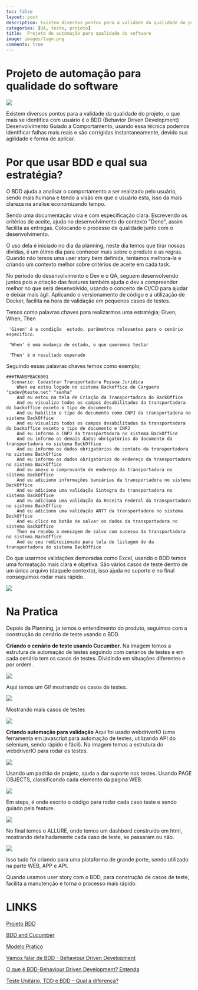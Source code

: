 ```yaml
---
toc: false
layout: post
description: Existem diversos pontos para a validade da qualidade do projeto
categories: [QA, teste, projeto]
title:  Projeto de automação para qualidade do software
image: images/logo.png
comments: true
---
```


# Projeto de automação para qualidade do software

![](../images/2020-04-10-projeto-de-automacao/projeto_de_bdd.png)

Existem diversos pontos para a validade da qualidade do projeto, o que mais se identifica com usuário é o BDD (Behavior Driven Development) Desenvolvimento Guiado a Comportamento, usando essa técnica podemos identificar falhas mais reais e são corrigidas instantaneamente, devido sua agilidade e forma de aplicar. 

# **Por que usar BDD e qual sua estratégia?**

O BDD ajuda a analisar o comportamento a ser realizado pelo usuário, sendo mais humana e tendo a visão em que o usuário esta, isso da mais clareza na analise economizando tempo. 

Sendo uma documentação viva e com especificação clara. Escrevendo os critérios de aceite, ajuda no desenvolvimento do contexto "Done", assim facilita as entregas. Colocando o processo de qualidade junto com o desenvolvimento. 

O uso dela é iniciado no dia da planning, neste dia temos que tirar nossas dividas, é um ótimo dia para conhecer mais sobre o produto e as regras. Quando não temos uma user story bem definida, tentamos melhora-la e criando um  contexto melhor sobre critérios de aceite em cada task.

No período do desenvolvimento o Dev e o QA, seguem desenvolvendo juntos pois a criação das features também ajuda o dev a compreender melhor no que será desenvolvido, usando o conceito de CI/CD para ajudar e deixar mais ágil. Aplicando o versionamento de código e a utilização de Docker, facilita na hora de validação em pequenos casos de testes.

Temos como palavras chaves para realizarmos uma estratégia; Given, When, Then

```gherkin
 'Given' é a condição  estado, parâmetros relevantes para o cenário especifico. 

 'When' é uma mudança de estado, o que queremos testar

 'Then' é o resultado esperado
```

Seguindo essas palavras chaves temos como exemplo;

```gherkin
###TRANSPBACK001
  Scenario: Cadastrar Transportadora Pessoa Jurídica 
    When eu estou logado no sistema Backoffice do Carguero "qadev@teste.net" "senha"
    And eu estou na tela de Criação da Transportadora do BackOffice
    And eu visualizo todos os campos desabilitados da transportadora do backoffice exceto o tipo de documento
    And eu habilito o tipo de documento como CNPJ da transportadora no sistema BackOffice
    And eu visualizo todos os campos desabilitados da transportadora do backoffice exceto o tipo de documento e CNPJ
    And eu informo o CNPJ da transportadora no sistema BackOffice
    And eu informo os demais dados obrigatórios do documento da transportadora no sistema BackOffice
    And eu informo os dados obrigatórios do contato da transportadora no sistema BackOffice
    And eu informo os dados obrigatórios do endereço da transportadora no sistema BackOffice
    And eu anexo o comprovante de endereço da transportadora no sistema BackOffice
    And eu adiciono informações bancárias da transportadora no sistema BackOffice
    And eu adiciono uma validação Sintegra da transportadora no sistema BackOffice
    And eu adiciono uma validação da Receita Federal da transportadora no sistema BackOffice
    And eu adiciono uma validação ANTT da transportadora no sistema BackOffice
    And eu clico no botão de salvar os dados da transportadora no sistema BackOffice
    Then eu recebo a mensagem de salvo com sucesso da transportadora no sistema BackOffice
    And eu sou redirecionado para tela de listagem de da transportadora do sistema BackOffice
```

Do que usarmos validações demoradas como Excel, usando o BDD temos uma formatação mais clara e objetiva. São vários casos de teste dentro de um único arquivo (daquele contexto), isso ajuda no suporte e no final conseguimos rodar mais rápido. 

![](/images/2020-04-10-projeto-de-automacao/plano.png)



# Na **Pratica**

Depois da Planning, ja temos o entendimento do produto, seguimos com a construção do cenário de teste usando o BDD.

 **Criando o cenário de teste usando Cucumber.**
 Na imagem temos a estrutura de automação de testes seguindo com cenários de testes e em cada cenário tem os casos de testes. Dividindo em situações diferentes e por ordem.

![](/images/2020-04-10-projeto-de-automacao/Cucumber.png)

Aqui temos um Gif mostrando os casos de testes.

![](/images/2020-04-10-projeto-de-automacao/casos_de_testes.jpeg)

Mostrando mais casos de testes

![](/images/2020-04-10-projeto-de-automacao/Mostrandomaiscasosdetestes.jpeg)

**Criando automação para validação**
Aqui foi usado webdriverIO (uma ferramenta em javascript para automação de testes, utilizando API do selenium, sendo rápido e fácil). Na imagem temos a estrutura do webdriverIO para rodar os testes.

![](/images/2020-04-10-projeto-de-automacao/conf.WEBDRIVERIO.png)

 Usando um padrão de projeto, ajuda a dar suporte nos testes. Usando PAGE OBJECTS, classificando cada elemento da pagina WEB.

![](/images/2020-04-10-projeto-de-automacao/PageO.png)

 Em steps, é onde escrito o código para rodar cada caso teste e sendo guiado pela feature.

![](/images/2020-04-10-projeto-de-automacao/steps.jpeg)

 No final temos o ALLURE, onde temos um dashbord construído em html, mostrando detalhadamente cada caso de teste, se passaram ou não.

![](/images/2020-04-10-projeto-de-automacao/allure.jpeg)

Isso tudo foi criando para uma plataforma de grande porte, sendo utilizado na parte WEB, APP e API.

Quando usamos user story com o BDD, para construção de casos de teste, facilita a manutenção e torna o processo mais rápido.

# **LINKS**

[Projeto BDD](https://www.belatrixsf.com/whitepapers/project-behavior-driven-development/) 

[BDD and Cucumber](https://dev.to/bushraalam/bdd-and-cucumber-24di)

[Modelo Pratico](https://github.com/Rodscaloppe/Olxx)

[Vamos falar de BDD - Behaviour Driven Development](https://medium.com/@danilow86/vamos-falar-de-bdd-behaviour-driven-development-18d6dc4cc038)

[O que é BDD-Behaviour Driven Development? Entenda](https://www.youtube.com/watch?v=HH-m46ldctw)

[Teste Unitário, TDD e BDD – Qual a diferença?](https://dev.to/shadowlik/teste-unitario-tdd-e-bdd-qual-a-diferenca-39e)